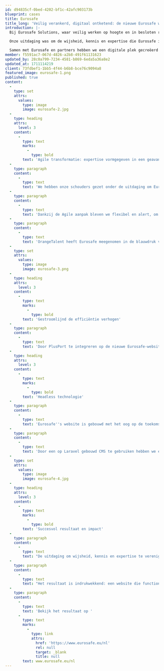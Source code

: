 ```yaml
---
id: d94835cf-0bed-4202-bf1c-42afc903173b
blueprint: cases
title: Eurosafe
title_long: 'Veilig verankerd, digitaal ontketend: de nieuwe Eurosafe website'
introduction: |-
  Bij Eurosafe Solutions, waar veilig werken op hoogte en in besloten ruimten essentieel is, stond een uitdaging centraal: behoefte aan een vernieuwende, heldere online presentatie die recht doet aan hun vooraanstaande positie in de branche.

  Onze uitdaging was om de wijsheid, kennis en expertise die Eurosafe in huis heeft – met een nieuwe branding – samen te voegen met twee andere websites tot één complete, duidelijke en toegankelijke website. Hierin moesten de vestigingen in Nederland, Engeland, Duitsland en België in worden meegenomen. 

  Samen met Eurosafe en partners hebben we een digitale plek gecreëerd waar je kennis en inzichten krijgt in het vakgebied. En dat met een compleet nieuwe branding.
member: f5591ac7-067d-4826-a2b8-491f61131623
updated_by: 28c0a799-7234-4581-b869-6eda5a36a8e2
updated_at: 1711114219
client: 73fdbef1-1bb5-4f44-b6b8-bce76c9094a8
featured_image: eurosafe-1.png
published: true
content:
  -
    type: set
    attrs:
      values:
        type: image
        image: eurosafe-2.jpg
  -
    type: heading
    attrs:
      level: 3
    content:
      -
        type: text
        marks:
          -
            type: bold
        text: 'Agile transformatie: expertise vormgegeven in een geavanceerde website'
  -
    type: paragraph
    content:
      -
        type: text
        text: 'We hebben onze schouders gezet onder de uitdaging om Eurosafe''s wijsheid en expertise te vatten in een frisse, nieuwe look. De samenvoeging van meerdere websites naar één helder en gebruiksvriendelijk platform was onze missie.'
  -
    type: paragraph
    content:
      -
        type: text
        text: 'Dankzij de Agile aanpak bleven we flexibel en alert, om soepel mee te bewegen met veranderende behoeften. Zo''n iteratief proces waarbij we nauw luisterden naar Eurosafe''s team, zorgde voor een website die mooi, slim en intuïtief is.'
  -
    type: paragraph
    content:
      -
        type: text
        text: 'OrangeTalent heeft Eurosafe meegenomen in de blauwdruk voor de website. Het ontwikkelen van deze wireframes vormen de basis voor de ontwikkeling en hebben bijgedragen aan een gestroomlijnde en intuïtieve gebruikerservaring. Opvolgend zijn de wireframes gefaseerd naar een eerste ontwerp, die na enkele revisierondes zijn uitgegroeid tot een prachtige site die de merkidentiteit van Eurosafe ademt.'
  -
    type: set
    attrs:
      values:
        type: image
        image: eurosafe-3.png
  -
    type: heading
    attrs:
      level: 3
    content:
      -
        type: text
        marks:
          -
            type: bold
        text: 'Gestroomlijnd de efficiëntie verhogen'
  -
    type: paragraph
    content:
      -
        type: text
        text: 'Door PlusPort te integreren op de nieuwe Eurosafe-website, hebben we het beheer van content gestroomlijnd en de efficiëntie verhoogd. Zo is training informatie altijd consistent en up-to-date. De BIM Library zorgt ervoor dat klanten moeiteloos toegang hebben tot essentiële Building Information Modeling-modellen, gekoppeld aan het Efficy CRM-systeem. Dat is pas echt veiligheid en gemak op digitale hoogte!'
  -
    type: heading
    attrs:
      level: 3
    content:
      -
        type: text
        marks:
          -
            type: bold
        text: 'Headless technologie'
  -
    type: paragraph
    content:
      -
        type: text
        text: 'Eurosafe''s website is gebouwd met het oog op de toekomst: headless. Dit houdt in dat de data en het CMS niet gebonden zijn aan de front-end, de voorkant van de website die jij bezoekt en ziet. Via een API en GraphQL halen we alleen de noodzakelijke data op, waardoor de website snel en flexibel is. Next.JS zorgt ervoor dat we een interactieve website bieden, opgebouwd uit componenten die op verschillende plaatsen hergebruikt kunnen worden. Het Statamic CMS geeft ons de vrijheid om de website zo te bouwen dat het Eurosafe''s merkidentiteit ademt.'
  -
    type: paragraph
    content:
      -
        type: text
        text: 'Door een op Laravel gebouwd CMS te gebruiken hebben we een schaalbare oplossing gerealiseerd waarin het makkelijk is integraties toe te voegen. Hier hebben we de perfecte overlap gevonden tussen maatwerk en het kunnen leunen op de schouders van Statamic.'
  -
    type: set
    attrs:
      values:
        type: image
        image: eurosafe-4.jpg
  -
    type: heading
    attrs:
      level: 3
    content:
      -
        type: text
        marks:
          -
            type: bold
        text: 'Succesvol resultaat en impact'
  -
    type: paragraph
    content:
      -
        type: text
        text: "De uitdaging om wijsheid, kennis en expertise te verenigen, gekoppeld aan een frisse branding, is met succes aangegaan. Met een sterk doordachte wireframing, een verbluffende nieuwe branding en een grote dosis technische expertise\_hebben we Eurosafe Solutions naar nieuwe digitale hoogten gebracht."
  -
    type: paragraph
    content:
      -
        type: text
        text: "Het resultaat is indrukwekkend: een website die functioneel en technologisch next level is, en\_visueel aantrekkelijk en representatief voor Eurosafe's toonaangevende positie. Dankzij de\_doelgerichte werkwijze, dosis flexibiliteit en nauwe samenwerking staat Eurosafe Solutions nu sterker dan ooit online. De nieuwe website is niet slechts een digitale aanwezigheid, maar een krachtig instrument dat Eurosafe Solutions nog prominenter op de kaart zet in de wereld van veilig werken op hoogte en in besloten ruimten."
  -
    type: paragraph
    content:
      -
        type: text
        text: 'Bekijk het resultaat op '
      -
        type: text
        marks:
          -
            type: link
            attrs:
              href: 'https://www.eurosafe.eu/nl'
              rel: null
              target: _blank
              title: null
        text: www.eurosafe.eu/nl
---
```


